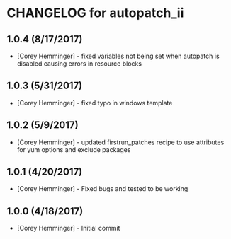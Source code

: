 # CHANGELOG for autopatch_ii

## 1.0.4 (8/17/2017)

- [Corey Hemminger] - fixed variables not being set when autopatch is disabled causing errors in resource blocks

## 1.0.3 (5/31/2017)

- [Corey Hemminger] - fixed typo in windows template

## 1.0.2 (5/9/2017)

- [Corey Hemminger] - updated firstrun_patches recipe to use attributes for yum options and exclude packages

## 1.0.1 (4/20/2017)

- [Corey Hemminger] - Fixed bugs and tested to be working

## 1.0.0 (4/18/2017)

- [Corey Hemminger] - Initial commit
